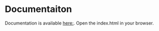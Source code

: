 # Documentaiton
Documentation is available [here:](Documentation). Open the index.html in your browser.
